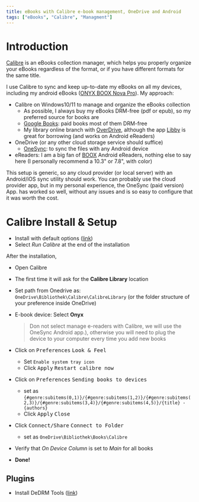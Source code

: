 ```yaml
---
title: eBooks with Calibre e-book management, OneDrive and Android
tags: ["eBooks", "Calibre", "Managment"]
---
```


# Introduction

[Calibre](https://calibre-ebook.com/) is an eBooks collection manager, which helps you properly organize your eBooks regardless of the format, or if you have different formats for the same title.

I use Calibre to sync and keep up-to-date my eBooks on all my devices, including my android eBooks ([ONYX BOOX Nova Pro](https://onyxboox.com/boox_novapro)). My approach:

- Calibre on Windows10/11 to manage and organize the eBooks collection
  - As possible, I always buy my eBooks DRM-free (pdf or epub), so my preferred source for books are
  - [Google Books](https://play.google.com/store/books): paid books most of them DRM-free
  - My library online branch with [OverDrive](https://www.overdrive.com/), although the app [Libby](https://www.overdrive.com/apps/libby) is great for borrowing (and works on Android eReaders)
- OneDrive (or any other cloud storage service should suffice)
  - [OneSync](https://play.google.com/store/apps/details?id=com.ttxapps.onesyncv2): to sync the files with any Android device
- eReaders: I am a big fan of [BOOX](https://www.boox.com/) Android eReaders, nothing else to say here (I personally recommend a 10.3" or 7.8", with color)

This setup is generic, so any cloud provider (or local server) with an Android/iOS sync utility should work. You can probably use the cloud provider app, but in my personal experience, the OneSync (paid version) App. has worked so well, without any issues and is so easy to configure that it was worth the cost.

# Calibre Install & Setup

* Install with default options ([link](https://calibre-ebook.com/download))
* Select _Run Calibre_ at the end of the installation

After the installation,

* Open Calibre
* The first time it will ask for the **Calibre Library** location
* Set path from Onedrive as: `OneDrive\Bibliothek\Calibre\CalibreLibrary` (or the folder structure of your preference inside OneDrive)
* E-book device: Select **Onyx** 

  > Don not select manage e-readers with Calibre, we will use the OneSync Android app.), otherwise you will need to plug the device to your computer every time you add new books
* Click on <kbd>Preferences</kbd> <kbd>Look & Feel</kbd>
  * Set `Enable system tray icon`
  * Click <kbd>Apply</kbd> <kbd>Restart calibre now</kbd>
* Click on <kbd>Preferences</kbd> <kbd>Sending books to devices</kbd>
  * set as `{#genre:subitems(0,1)}/{#genre:subitems(1,2)}/{#genre:subitems(2,3)}/{#genre:subitems(3,4)}/{#genre:subitems(4,5)}/{title} - {authors}`
  * Click <kbd>Apply</kbd> <kbd>Close</kbd>
* Click <kbd>Connect/Share</kbd> <kbd>Connect to Folder</kbd>
  * set as `OneDrive\Bibliothek\Books\Calibre`
* Verify that _On Device Column_ is set to _Main_ for all books
* **Done!**

## Plugins

* Install DeDRM Tools ([link](https://apprenticealf.wordpress.com/))
